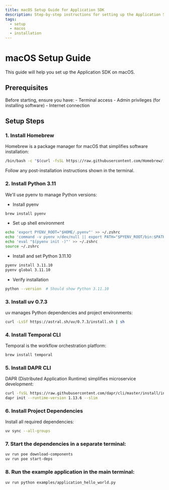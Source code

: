 ```yaml
---
title: macOS Setup Guide for Application SDK
description: Step-by-step instructions for setting up the Application SDK on macOS
tags:
  - setup
  - macos
  - installation
---
```


# macOS Setup Guide

This guide will help you set up the Application SDK on macOS.

## Prerequisites

Before starting, ensure you have:
    - Terminal access
    - Admin privileges (for installing software)
    - Internet connection

## Setup Steps

### 1. Install Homebrew

Homebrew is a package manager for macOS that simplifies software installation:

```bash
/bin/bash -c "$(curl -fsSL https://raw.githubusercontent.com/Homebrew/install/HEAD/install.sh)"
```

Follow any post-installation instructions shown in the terminal.

### 2. Install Python 3.11

We'll use pyenv to manage Python versions:

- Install pyenv
```bash
brew install pyenv
```

- Set up shell environment
```bash
echo 'export PYENV_ROOT="$HOME/.pyenv"' >> ~/.zshrc
echo 'command -v pyenv >/dev/null || export PATH="$PYENV_ROOT/bin:$PATH"' >> ~/.zshrc
echo 'eval "$(pyenv init -)"' >> ~/.zshrc
source ~/.zshrc
```

- Install and set Python 3.11.10
```bash
pyenv install 3.11.10
pyenv global 3.11.10
```

- Verify installation
```bash
python --version  # Should show Python 3.11.10
```

### 3. Install uv 0.7.3

uv manages Python dependencies and project environments:

```bash
curl -LsSf https://astral.sh/uv/0.7.3/install.sh | sh
```

### 4. Install Temporal CLI

Temporal is the workflow orchestration platform:

```bash
brew install temporal
```

### 5. Install DAPR CLI

DAPR (Distributed Application Runtime) simplifies microservice development:

```bash
curl -fsSL https://raw.githubusercontent.com/dapr/cli/master/install/install.sh | /bin/bash -s 1.14.1
dapr init --runtime-version 1.13.6 --slim
```

### 6. Install Project Dependencies

Install all required dependencies:

```bash
uv sync --all-groups
```

### 7. Start the dependencies in a separate terminal:

```bash
uv run poe download-components
uv run poe start-deps
```

### 8. Run the example application in the main terminal:

```bash
uv run python examples/application_hello_world.py
```